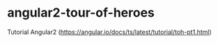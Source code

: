 # angular2-tour-of-heroes
Tutorial Angular2 (https://angular.io/docs/ts/latest/tutorial/toh-pt1.html)

